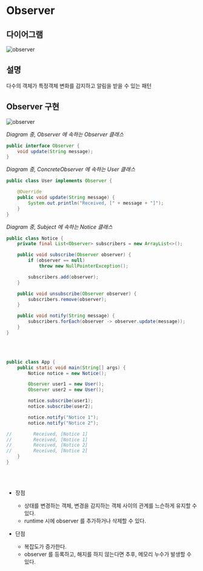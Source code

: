 # Observer

## 다이어그램

![observer](@src/observer_diagram.png)

## 설명

다수의 객체가 특정객체 변화를 감지하고 알림을 받을 수 있는 패턴

## Observer 구현

![observer](@src/observer_diagram_2.png)

_Diagram 중, Observer 에 속하는 Observer 클래스_
```java
public interface Observer {
    void update(String message);
}
```

_Diagram 중, ConcreteObserver 에 속하는 User 클래스_
```java
public class User implements Observer {

    @Override
    public void update(String message) {
        System.out.println("Received, [" + message + "]");
    }
}
```

_Diagram 중, Subject 에 속하는 Notice 클래스_
```java
public class Notice {
    private final List<Observer> subscribers = new ArrayList<>();

    public void subscribe(Observer observer) {
        if (observer == null)
            throw new NullPointerException();

        subscribers.add(observer);
    }

    public void unsubscribe(Observer observer) {
        subscribers.remove(observer);
    }

    public void notify(String message) {
        subscribers.forEach(observer -> observer.update(message));
    }
}
```

<br><br>

```java
public class App {
    public static void main(String[] args) {
        Notice notice = new Notice();

        Observer user1 = new User();
        Observer user2 = new User();

        notice.subscribe(user1);
        notice.subscribe(user2);

        notice.notify("Notice 1");
        notice.notify("Notice 2");

//        Received, [Notice 1]
//        Received, [Notice 1]
//        Received, [Notice 2]
//        Received, [Notice 2]
    }
}
```

<br><br>

* 장점
    * 상태를 변경하는 객체, 변경을 감지하는 객체 사이의 관계를 느슨하게 유지할 수 있다.
    * runtime 시에 observer 를 추가하거나 삭제할 수 있다.

* 단점
    * 복잡도가 증가한다.
    * observer 를 등록하고, 해지를 하지 않는다면 추후, 메모리 누수가 발생할 수 있다.